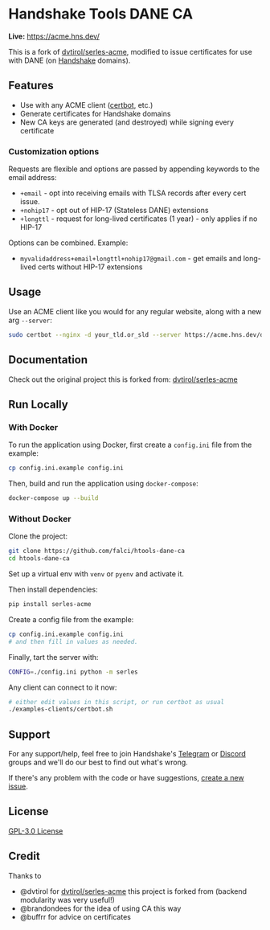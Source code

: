 # Handshake Tools DANE CA

**Live:** https://acme.hns.dev/

This is a fork of [dvtirol/serles-acme](https://github.com/dvtirol/serles-acme), modified to issue certificates for use with DANE (on [Handshake](https://handshake.org) domains).

## Features

- Use with any ACME client ([certbot](https://certbot.eff.org/), etc.)
- Generate certificates for Handshake domains
- New CA keys are generated (and destroyed) while signing every certificate

### Customization options

Requests are flexible and options are passed by appending keywords to the email address:

- `+email` - opt into receiving emails with TLSA records after every cert issue.
- `+nohip17` - opt out of HIP-17 (Stateless DANE) extensions
- `+longttl` - request for long-lived certificates (1 year) - only applies if no HIP-17

Options can be combined. Example:

- `myvalidaddress+email+longttl+nohip17@gmail.com` - get emails and long-lived certs without HIP-17 extensions

## Usage

Use an ACME client like you would for any regular website, along with a new arg `--server`:

```sh
sudo certbot --nginx -d your_tld.or_sld --server https://acme.hns.dev/directory --reuse-key
```

## Documentation

Check out the original project this is forked from: [dvtirol/serles-acme](https://github.com/dvtirol/serles-acme)

## Run Locally

### With Docker

To run the application using Docker, first create a `config.ini` file from the example:

```sh
cp config.ini.example config.ini
```

Then, build and run the application using `docker-compose`:

```sh
docker-compose up --build
```

### Without Docker

Clone the project:

```sh
git clone https://github.com/falci/htools-dane-ca
cd htools-dane-ca
```

Set up a virtual env with `venv` or `pyenv` and activate it.

Then install dependencies:

```sh
pip install serles-acme
```

Create a config file from the example:

```sh
cp config.ini.example config.ini
# and then fill in values as needed.
```

Finally, tart the server with:

```sh
CONFIG=./config.ini python -m serles
```

Any client can connect to it now:

```sh
# either edit values in this script, or run certbot as usual
./examples-clients/certbot.sh
```

## Support

For any support/help, feel free to join Handshake's [Telegram](https://t.me/hns_tech) or [Discord](https://discord.gg/AtqtxGckqX) groups and we'll do our best to find out what's wrong.

If there's any problem with the code or have suggestions, [create a new issue](https://github.com/falci/htools-dane-ca/issues/new).

## License

[GPL-3.0 License](https://choosealicense.com/licenses/gpl-3.0/)

## Credit

Thanks to

- @dvtirol for [dvtirol/serles-acme](https://github.com/dvtirol/serles-acme) this project is forked from (backend modularity was very useful!)
- @brandondees for the idea of using CA this way
- @buffrr for advice on certificates
